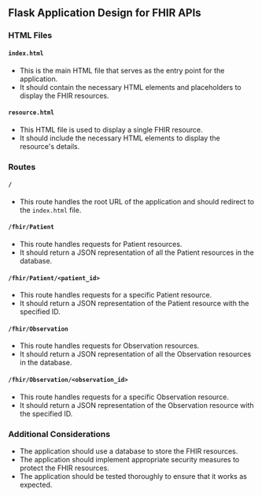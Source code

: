  ## Flask Application Design for FHIR APIs

### HTML Files

#### `index.html`
- This is the main HTML file that serves as the entry point for the application.
- It should contain the necessary HTML elements and placeholders to display the FHIR resources.

#### `resource.html`
- This HTML file is used to display a single FHIR resource.
- It should include the necessary HTML elements to display the resource's details.

### Routes

#### `/`
- This route handles the root URL of the application and should redirect to the `index.html` file.

#### `/fhir/Patient`
- This route handles requests for Patient resources.
- It should return a JSON representation of all the Patient resources in the database.

#### `/fhir/Patient/<patient_id>`
- This route handles requests for a specific Patient resource.
- It should return a JSON representation of the Patient resource with the specified ID.

#### `/fhir/Observation`
- This route handles requests for Observation resources.
- It should return a JSON representation of all the Observation resources in the database.

#### `/fhir/Observation/<observation_id>`
- This route handles requests for a specific Observation resource.
- It should return a JSON representation of the Observation resource with the specified ID.

### Additional Considerations

- The application should use a database to store the FHIR resources.
- The application should implement appropriate security measures to protect the FHIR resources.
- The application should be tested thoroughly to ensure that it works as expected.